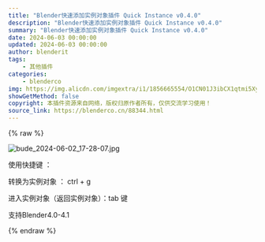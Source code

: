 ```yaml
---
title: "Blender快速添加实例对象插件 Quick Instance v0.4.0"
description: "Blender快速添加实例对象插件 Quick Instance v0.4.0"
summary: "Blender快速添加实例对象插件 Quick Instance v0.4.0"
date: 2024-06-03 00:00:00
updated: 2024-06-03 00:00:00
author: blenderit
tags: 
    - 其他插件
categories:
    - blenderco
img: https://img.alicdn.com/imgextra/i1/1856665554/O1CN01J3ibCX1qtmi5Xy5hr_!!1856665554.jpg
showGetMethod: false
copyright: 本插件资源来自网络，版权归原作者所有，仅供交流学习使用！
source_link: https://blenderco.cn/88344.html
---
```


{% raw %}
<p><img src="https://img.alicdn.com/imgextra/i1/1856665554/O1CN01J3ibCX1qtmi5Xy5hr_!!1856665554.jpg" alt="bude_2024-06-02_17-28-07.jpg"></p><p>使用快捷键 ：</p><p>转换为实例对象 ： ctrl + g</p><p>进入实例对象（返回实例对象）：tab 键</p><p>支持Blender4.0-4.1</p>
<div style="display: none">blenderco</div>
{% endraw %}